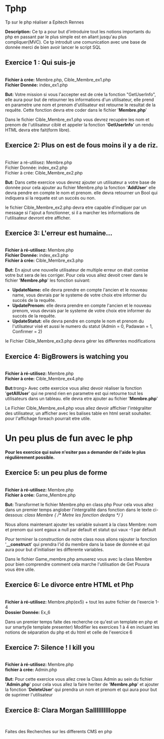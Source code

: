 # Tphp
Tp sur le php réaliser a Epitech Rennes 

<strong>Description:</strong> Ce tp a pour but d'introduire tout les notions importants du php en passant par le plus simple est en allant jusqu'au plus compliquer(MVC). Ce tp introduit une comunication avec une base de donnée merci de bien avoir lancer le script SQL

<h2>Exercice 1 : Qui suis-je</h2><br/>
<strong>Fichier à crée:</strong> Membre.php, Cible_Membre_ex1.php<br/>
<strong>Fichier Donnée:</strong> index_ex1.php

<strong>But:</strong> Votre mission si vous l'accepter est de crée la fonction "GetUserInfo", elle aura pour but de retourner les informations d'un utilisateur, elle prend en parametre une nom et prenom d'utilisateur est retourne le resultat de la requête. Cette fonction devra etre coder dans le fichier '<strong>Membre.php</strong>'

Dans le fichier Cible_Membre_ex1.php vous devrez recupére les nom et prenom de l'utilisateur ciblé et appeler la fonction '<strong>GetUserInfo</strong>' un rendu HTML devra etre fait(form libre).

<h2>Exercice 2: Plus on est de fous moins il y a de riz.</h2><br/>
</strong>Fichier a ré-utilisez:</stron> Membre.php<br/>
</strong>Fichier Donnée:</stron> index_ex2.php<br/>
</strong>Fichier à crée:</stron> Cible_Membre_ex2.php<br/>

<strong>But:</strong> Dans cette exercice vous devrez ajouter un utilisateur a votre base de donnée pour cela ajouter au fichier Membre.php la fonction '<strong>AddUser</strong>' elle devra pendre en compte le nom et prenom. elle devra retourner un Bool qui indiquera si la requete est un succés ou non. 

le fichier Cible_Membre_ex2.php devra etre capable d'indiquer par un message si l'ajout a fonctionner, si il a marcher les informations de l'utilisateur devront etre afficher.

<h2>Exercice 3: L'erreur est humaine...</h2><br/>
<strong>Fichier à ré-utilisez:</strong> Membre.php<br/>
<strong>Fichier Donnée:</strong> index_ex3.php<br/>
<strong>Fichier à crée:</strong> Cible_Membre_ex3.php<br/>

<strong>But:</strong> En ajout une nouvelle utilisateur de multiple erreur on était comise votre but sera de les corriger. Pour cela vous allez devoit creer dans le fichier '<strong>Membre.php</strong>' les fonction suivant:
  - <strong>UpdateName:</strong> elle devra prendre en compte l'ancien et le nouveau name, vous devrais par le systeme de votre choix etre informer du succés de la requête.
  - <strong>UpdatePrenom:</strong> elle devra prendre en compte l'ancien et le nouveau prenom, vous devrais par le systeme de votre choix etre informer du succés de la requête.
  - <strong>UpdateStatut:</strong> elle devra pendre en compte le nom et prenom du l'utilsateur visé et aussi le numero du statut (Admin = 0, Padawan = 1, Confirmer = 2)

le Fichier Cible_Membre_ex3.php devra gérer les differentes modifications

<h2>Exercice 4: BigBrowers is watching you</h2><br/>
<strong>Fichier à ré-utilisez:</strong> Membre.php<br/>
<strong>Fichier à crée:</strong> Cible_Membre_ex4.php<br/>

<strong>But:</strong>trong> Avec cette exercice vous allez devoir réaliser la fonction '<strong>getAllUser</strong>' qui ne prend rien en parametre est qui retourne tout les utilisateurs dans un tableau. elle devra etre ajouter au fichier '<strong>Membre.php</strong>'

Le Fichier Cible_Membre_ex4.php vous allez devoir affichier l'intégraliter des utilisateur, un afficher avec les balises table en html serait souhaiter. pour l'affichage foreach pourrait etre utile.

<h1>Un peu plus de fun avec le php</h1>

<h4>Pour les exercice qui suive n'esiter pas a demander de l'aide le plus régulièrement possible.</h4>


<h2>Exercice 5: un peu plus de forme</h2><br/>
<strong>Fichier à ré-utilisez:</strong> Membre.php<br/>
<strong>Fichier à crée:</strong> Game_Membre.php<br/>

<strong>But: </strong> Transformet le fichier Membre.php en class php
Pour cela vous allez dans un premier temps anglober l'intergralité dans fonction dans le texte ci-dessous:
<em>class Membre
{
/* Metre les fonction dedqns */
}</em>

Nous allons maintenant ajouter les variable suivant à la class Membre: nom et prenom qui sont egaux a null par default et statut qui vaux -1 par default

Pour terminer la construction de notre class nous allons rajouter la fonction '<strong>__construct</strong>' qui prendra l'id du membre dans la base de donnée et qui aura pour but d'initialiser les differente variables.

Dans le fichier Game_membre.php amuserez vous avec la class Membre pour bien comprendre comment cela marche l'utilisation de Get Pouura vous être utile.

<h2>Exercice 6: Le divorce entre HTML et Php</h2><br/>
<strong>Fichier à ré-utilisez:</strong> Membre.php(ex5) + tout les autre fichier de l'exercie 1-4<br/>
<strong>Dossier Donnée:</strong> Ex_6<br/>

Dans un premier temps faite des recherche ce qu'est un template en php et sur smarty(le template presenter)
Modifier les exercices 1 à 4 en incluant les notions de séparation du php et du html et celle de l'exercice 6

<h2>Exercice 7: Silence ! I kill you</h2><br/>
<strong>Fichier à ré-utilisez:</strong> Membre.php</br>
<strong>fichier à crée:</strong> Admin.php</br>

<strong>But:</strong> Pour cette exercice vous allez cree la Class Admin au sein du fichier '<strong>Admin.php</strong>' pour cela vous allez la faire heriter de '<strong>Membre.php</strong>' et ajouter la fonction '<strong>DeleteUser</strong>' qui prendra un nom et prenom et qui aura pour but de suprimer l'utilisateur

<h2>Exercice 8: Clara Morgan Salllllllllloppe</h2><br/>

Faites des Recherches sur les differents CMS en php

